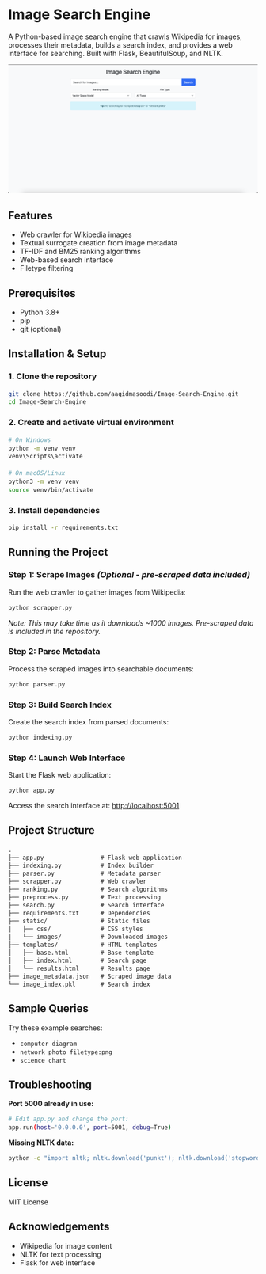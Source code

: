 # Image Search Engine

A Python-based image search engine that crawls Wikipedia for images, processes their metadata, builds a search index, and provides a web interface for searching. Built with Flask, BeautifulSoup, and NLTK.

![Demo Screenshot](static/screenshot.png) <!-- Add a screenshot later -->

## Features
- Web crawler for Wikipedia images
- Textual surrogate creation from image metadata
- TF-IDF and BM25 ranking algorithms
- Web-based search interface
- Filetype filtering

## Prerequisites
- Python 3.8+
- pip
- git (optional)

## Installation & Setup

### 1. Clone the repository
```bash
git clone https://github.com/aaqidmasoodi/Image-Search-Engine.git
cd Image-Search-Engine
```

### 2. Create and activate virtual environment
```bash
# On Windows
python -m venv venv
venv\Scripts\activate

# On macOS/Linux
python3 -m venv venv
source venv/bin/activate
```

### 3. Install dependencies
```bash
pip install -r requirements.txt
```

## Running the Project

### Step 1: Scrape Images *(Optional - pre-scraped data included)*
Run the web crawler to gather images from Wikipedia:
```bash
python scrapper.py
```
*Note: This may take time as it downloads ~1000 images. Pre-scraped data is included in the repository.*

### Step 2: Parse Metadata
Process the scraped images into searchable documents:
```bash
python parser.py
```

### Step 3: Build Search Index
Create the search index from parsed documents:
```bash
python indexing.py
```

### Step 4: Launch Web Interface
Start the Flask web application:
```bash
python app.py
```
Access the search interface at: [http://localhost:5001](http://localhost:5001)

## Project Structure
```
.
├── app.py                # Flask web application
├── indexing.py           # Index builder
├── parser.py             # Metadata parser
├── scrapper.py           # Web crawler
├── ranking.py            # Search algorithms
├── preprocess.py         # Text processing
├── search.py             # Search interface
├── requirements.txt      # Dependencies
├── static/               # Static files
│   ├── css/              # CSS styles
│   └── images/           # Downloaded images
├── templates/            # HTML templates
│   ├── base.html         # Base template
│   ├── index.html        # Search page
│   └── results.html      # Results page
├── image_metadata.json   # Scraped image data
└── image_index.pkl       # Search index
```

## Sample Queries
Try these example searches:

- `computer diagram`
- `network photo filetype:png`
- `science chart`

## Troubleshooting

**Port 5000 already in use:**
```bash
# Edit app.py and change the port:
app.run(host='0.0.0.0', port=5001, debug=True)
```

**Missing NLTK data:**
```bash
python -c "import nltk; nltk.download('punkt'); nltk.download('stopwords')"
```

## License
MIT License

## Acknowledgements
- Wikipedia for image content  
- NLTK for text processing  
- Flask for web interface
